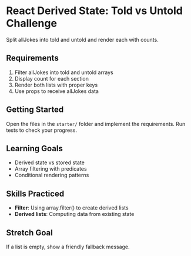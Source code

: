 # React Derived State: Told vs Untold Challenge

Split allJokes into told and untold and render each with counts.

## Requirements

1. Filter allJokes into told and untold arrays
2. Display count for each section
3. Render both lists with proper keys
4. Use props to receive allJokes data

## Getting Started

Open the files in the `starter/` folder and implement the requirements. Run tests to check your progress.

## Learning Goals

- Derived state vs stored state
- Array filtering with predicates
- Conditional rendering patterns

## Skills Practiced

- **Filter**: Using array.filter() to create derived lists
- **Derived lists**: Computing data from existing state

## Stretch Goal

If a list is empty, show a friendly fallback message.